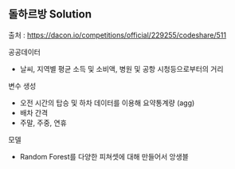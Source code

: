 ## 돌하르방 Solution 

출처 :  https://dacon.io/competitions/official/229255/codeshare/511 

공공데이터 

- 날씨, 지역별 평균 소득 및 소비액, 병원 및 공항 시청등으로부터의 거리 

변수 생성 

- 오전 시간의 탑승 및 하차 데이터를 이용해 요약통계량 (agg)
- 배차 간격 
- 주말, 주중, 연휴 

모델 

- Random Forest를 다양한 피쳐셋에 대해 만들어서 앙생블 